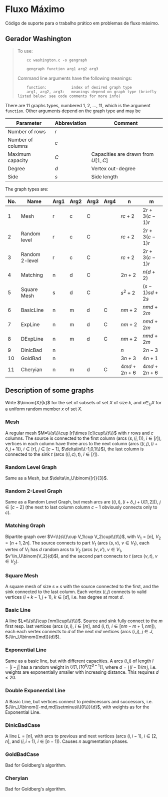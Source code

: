 # Fluxo Máximo
Código de suporte para o trabalho prático em problemas de fluxo máximo.


## Gerador Washington

>To use:
>
>         cc washington.c -o gengraph
>
>         gengraph function arg1 arg2 arg3
>
>Command line arguments have the following meanings:
>
>         function:           index of desired graph type
>         arg1, arg2, arg3:   meanings depend on graph type (briefly listed below: see code comments for more info)

There are 11 graphs types, numbered 1, 2, ..., 11, which is the argument `function`. Other arguments depend on the graph type and may be

| Parameter | Abbreviation | Comment |
|-|-|-|
| Number of rows | $r$ |
| Number of columns | $c$ |
| Maximum capacity | $C$ | Capacities are drawn from $U[1,C]$ |
| Degree           | $d$ | Vertex out-degree |
| Side             | $s$ | Side length |

The graph types are:

| No. | Name | Arg1 | Arg2 | Arg3 | Arg4 | n | m |
|--|--|--|--|--|--|-|-|
|   1 | Mesh           | r | c | C |   | $rc+2$  | $2r + 3(c-1)r$ |
|   2 | Random level   | r | c | C |   | $rc+2$  | $2r + 3(c-1)r$ |
|   3 | Random 2-level | r | c | C |   | $rc+2$  | $2r + 3(c-1)r$ |
|   4 | Matching       | n | d | C |   | $2n+2$  | $n(d+2)$       |
|   5 | Square Mesh    | s | d | C |   | $s^2+2$ | $(s-1)sd+2s$ |
|   6 | BasicLine      | n | m | d | C | $nm+2$  | $nmd+2m$ |
|   7 | ExpLine        | n | m | d | C | $nm+2$  | $nmd+2m$ |
|   8 | DExpLine       | n | m | d | C | $nm+2$  | $nmd+2m$ |
|   9 | DinicBad       | n |   |   |   | $n$     | $2n-3$|
|  10 | GoldBad        | n |   |   |   | $3n+3$  | $4n+1$ |
|  11 | Cheryian       | n | m | d | C | $4md+2n+6$ | $4md+2n+6$ |

## Description of some graphs

Write $\binom{X}{k}$ for the set of subsets of set $X$ of size $k$, and $x\in_U X$ for a uniform random member $x$ of set $X$.

### Mesh

A regular mesh $M=\\{s\\}\cup [r]\times [c]\cup\\{t\\}$ with $r$ rows and $c$ columns. The source is connected to the first column (arcs $(s,(i,1))$, $i\in[r]$), vertices in each column have three arcs to the next column (arcs $((i,j),(i+\delta,j+1))$, $i\in[r]$, $j\in[c-1]$, $\delta\in\\{-1,0,1\\}$), the last column is connected to the sink $t$ (arcs $((i,c),t)$, $i\in [r]$).

### Random Level Graph

Same as a Mesh, but $\delta\in_U\binom{[r]}{3}$.

### Random 2-Level Graph

Same as a Random Level Graph, but mesh arcs are $((i,i),(i+\delta,j+U[1,2]))$, $j\in[c-2]$ (the next to last column column $c-1$ obviously connects only to $c$).

### Matching Graph

Bipartite graph over $V=\\{s\\}\cup V_1\cup V_2\cup\\{t\\}$, with $V_1=[n]$, $V_2=[n+1,2n]$. The source connects to part $V_1$ (arcs $(s,v)$, $v\in V_1$), each vertex of $V_1$ has $d$ random arcs to $V_2$ (arcs $(v,v')$, $v\in V_1$, $v'\in_U\binom{V_2}{d}$), and the second part connects to $t$ (arcs $(v,t)$, $v\in V_2$).

### Square Mesh

A square mesh of size $s\times s$ with the source connected to the first, and the sink connected to the last column. Each vertex $(i,j)$ connects to valid vertices $(i+k-1,j+1)$, $k\in[d]$, i.e. has degree at most $d$.

### Basic Line

A line $L=\\{s\\}\cup [nm]\cup\\{t\\}$. Source and sink fully connect to the $m$ first resp. last vertices (arcs $(s,i)$, $i\in[m]$, and $(i,t)$, $i\in[nm-m+1,nm]$), each each vertex connects to $d$ of the next $md$ vertices (arcs $(i,j)$, $j\in J$, $J\in_U\binom{[md]}{d}$).

### Exponential Line

Same as a basic line, but with different capacities. A arcs $(i,j)$ of length $l=|i-j|$ has a random weight in $U[1, \lfloor 10^6 / 2^{d-1}\rfloor]$, where $d =\lfloor (l-1)/m\rfloor$, i.e. weights are exponentially smaller with increasing distance. This requires $d\leq 20$.

### Double Exponential Line

A Basic Line, but vertices connect to predecessors and successors, i.e. $J\in_U\binom{[-md,md]\setminus\\{0\\}}{d}$, with weights as for the Exponential Line.

### DinicBadCase

A line $L=[n]$, with arcs to previous and next vertices (arcs $(i,i-1)$, $i\in[2,n]$, and $(i,i+1)$, $i\in[n-1]$). Causes $n$ augmentation phases.

### GoldBadCase

Bad for Goldberg's algorithm.

### Cheryian

Bad for Goldberg's algorithm.
